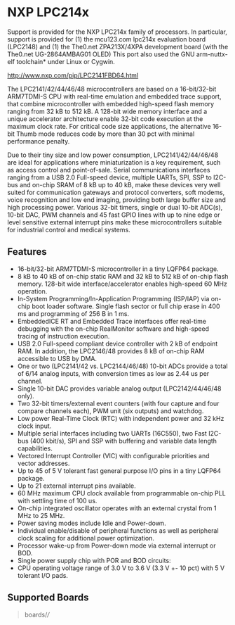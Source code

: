 # NXP LPC214x

Support is provided for the NXP LPC214x family of processors. In
particular, support is provided for (1) the mcu123.com lpc214x
evaluation board (LPC2148) and (1) the The0.net ZPA213X/4XPA development
board (with the The0.net UG-2864AMBAG01 OLED) This port also used the
GNU arm-nuttx-elf toolchain\* under Linux or Cygwin.

<http://www.nxp.com/pip/LPC2141FBD64.html>

The LPC2141/42/44/46/48 microcontrollers are based on a 16-bit/32-bit
ARM7TDMI-S CPU with real-time emulation and embedded trace support, that
combine microcontroller with embedded high-speed flash memory ranging
from 32 kB to 512 kB. A 128-bit wide memory interface and a unique
accelerator architecture enable 32-bit code execution at the maximum
clock rate. For critical code size applications, the alternative 16-bit
Thumb mode reduces code by more than 30 pct with minimal performance
penalty.

Due to their tiny size and low power consumption, LPC2141/42/44/46/48
are ideal for applications where miniaturization is a key requirement,
such as access control and point-of-sale. Serial communications
interfaces ranging from a USB 2.0 Full-speed device, multiple UARTs,
SPI, SSP to I2C-bus and on-chip SRAM of 8 kB up to 40 kB, make these
devices very well suited for communication gateways and protocol
converters, soft modems, voice recognition and low end imaging,
providing both large buffer size and high processing power. Various
32-bit timers, single or dual 10-bit ADC(s), 10-bit DAC, PWM channels
and 45 fast GPIO lines with up to nine edge or level sensitive external
interrupt pins make these microcontrollers suitable for industrial
control and medical systems.

## Features

  - 16-bit/32-bit ARM7TDMI-S microcontroller in a tiny LQFP64 package.
  - 8 kB to 40 kB of on-chip static RAM and 32 kB to 512 kB of on-chip
    flash memory. 128-bit wide interface/accelerator enables high-speed
    60 MHz operation.
  - In-System Programming/In-Application Programming (ISP/IAP) via
    on-chip boot loader software. Single flash sector or full chip erase
    in 400 ms and programming of 256 B in 1 ms.
  - EmbeddedICE RT and Embedded Trace interfaces offer real-time
    debugging with the on-chip RealMonitor software and high-speed
    tracing of instruction execution.
  - USB 2.0 Full-speed compliant device controller with 2 kB of endpoint
    RAM. In addition, the LPC2146/48 provides 8 kB of on-chip RAM
    accessible to USB by DMA.
  - One or two (LPC2141/42 vs. LPC2144/46/48) 10-bit ADCs provide a
    total of 6/14 analog inputs, with conversion times as low as 2.44 us
    per channel.
  - Single 10-bit DAC provides variable analog output (LPC2142/44/46/48
    only).
  - Two 32-bit timers/external event counters (with four capture and
    four compare channels each), PWM unit (six outputs) and watchdog.
  - Low power Real-Time Clock (RTC) with independent power and 32 kHz
    clock input.
  - Multiple serial interfaces including two UARTs (16C550), two Fast
    I2C-bus (400 kbit/s), SPI and SSP with buffering and variable data
    length capabilities.
  - Vectored Interrupt Controller (VIC) with configurable priorities and
    vector addresses.
  - Up to 45 of 5 V tolerant fast general purpose I/O pins in a tiny
    LQFP64 package.
  - Up to 21 external interrupt pins available.
  - 60 MHz maximum CPU clock available from programmable on-chip PLL
    with settling time of 100 us.
  - On-chip integrated oscillator operates with an external crystal from
    1 MHz to 25 MHz.
  - Power saving modes include Idle and Power-down.
  - Individual enable/disable of peripheral functions as well as
    peripheral clock scaling for additional power optimization.
  - Processor wake-up from Power-down mode via external interrupt or
    BOD.
  - Single power supply chip with POR and BOD circuits:
  - CPU operating voltage range of 3.0 V to 3.6 V (3.3 V +- 10 pct) with
    5 V tolerant I/O pads.

## Supported Boards

> boards/*/*
